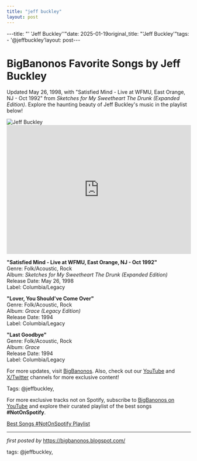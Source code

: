 ```yaml
---
title: "jeff buckley"
layout: post
---
```

---title: "' 'Jeff Buckley''"date: 2025-01-19original_title: "'Jeff Buckley'"tags:  - '@jeffbuckley'layout: post---<!-- Title of the Post --><h1 >BigBanonos Favorite Songs by Jeff Buckley</h1> <!-- Introductory Text --><p >Updated May 26, 1998, with "Satisfied Mind - Live at WFMU, East Orange, NJ - Oct 1992" from <em>Sketches for My Sweetheart The Drunk (Expanded Edition)</em>. Explore the haunting beauty of Jeff Buckley's music in the playlist below!</p> <!-- Featured Image --><div > <img src="https://i.scdn.co/image/ab67616d0000b2736a760642a56847027428cb61" alt="Jeff Buckley" /></div> <!-- Spotify Embed --><div > <iframe src="https://open.spotify.com/embed/playlist/5howEr8xXVXy8kUzeO0nKx?utm_source=generator" width="100%" height="352" frameborder="0" allowfullscreen="" allow="autoplay; clipboard-write; encrypted-media; fullscreen; picture-in-picture" loading="lazy"></iframe></div> <!-- Song Information --><div > <p><strong>"Satisfied Mind - Live at WFMU, East Orange, NJ - Oct 1992"</strong><br> Genre: Folk/Acoustic, Rock<br> Album: <em>Sketches for My Sweetheart The Drunk (Expanded Edition)</em><br> Release Date: May 26, 1998<br> Label: Columbia/Legacy</p> <p><strong>"Lover, You Should've Come Over"</strong><br> Genre: Folk/Acoustic, Rock<br> Album: <em>Grace (Legacy Edition)</em><br> Release Date: 1994<br> Label: Columbia/Legacy</p> <p><strong>"Last Goodbye"</strong><br> Genre: Folk/Acoustic, Rock<br> Album: <em>Grace</em><br> Release Date: 1994<br> Label: Columbia/Legacy</p></div> <!-- Footer Links --><div > <p>For more updates, visit <a href="https://bigbanonos.blogspot.com/" target="_blank">BigBanonos</a>. Also, check out our <a href="https://www.youtube.com/@BigBanonos" target="_blank">YouTube</a> and <a href="https://x.com/bigbanonos" target="_blank">X/Twitter</a> channels for more exclusive content!</p></div> <!-- Tags --><p >Tags: @jeffbuckley,</p><!--Subscribe and Playlist Links--><div>    <p>For more exclusive tracks not on Spotify, subscribe to <a href="https://www.youtube.com/@BigBanonos" target="_blank">BigBanonos on YouTube</a> and explore their curated playlist of the best songs <strong>#NotOnSpotify</strong>.</p>    <p><a href="https://www.youtube.com/playlist?list=PLtuNtuTatqI0kFahUCbtbfenC_ET5O_tr" target="_blank">Best Songs #NotOnSpotify Playlist<br /></a></p></div><hr /><p><em>first posted by</em> <a href="https://bigbanonos.blogspot.com/" rel="noopener" target="_new">https://bigbanonos.blogspot.com/</a></p><p>tags: @jeffbuckley,</p>
